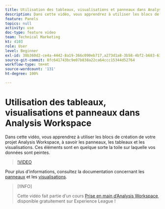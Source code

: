 ```yaml
---
title: Utilisation des tableaux, visualisations et panneaux dans Analysis Workspace
description: Dans cette vidéo, vous apprendrez à utiliser les blocs de création de votre projet Analysis Workspace, à savoir les panneaux, les tableaux et les visualisations. Ces éléments sont en quelque sorte la toile sur laquelle vos données sont peintes.
feature: Panels
topics: null
activity: use
doc-type: feature video
team: Technical Marketing
kt: 4103
role: User
level: Beginner
exl-id: 38b360d2-ce4a-4442-8a19-366c090eb717,a273d1a8-3b58-4bf2-b683-638d26a1cc4e
source-git-commit: 8fc641743bc9e07b838a22ca64ccc15344d52764
workflow-type: tm+mt
source-wordcount: '131'
ht-degree: 100%

---
```


# Utilisation des tableaux, visualisations et panneaux dans Analysis Workspace

Dans cette vidéo, vous apprendrez à utiliser les blocs de création de votre projet Analysis Workspace, à savoir les panneaux, les tableaux et les visualisations. Ces éléments sont en quelque sorte la toile sur laquelle vos données sont peintes.

>[!VIDEO](https://video.tv.adobe.com/v/30369/?quality=12&learn=on)

Pour plus d’informations, consultez la documentation concernant les [panneaux](https://experienceleague.adobe.com/docs/analytics/analyze/analysis-workspace/panels/panels.html?lang=fr) et les [visualisations](https://experienceleague.adobe.com/docs/analytics/analyze/analysis-workspace/visualizations/freeform-analysis-visualizations.html?lang=fr).

>[!INFO]
>
> Cette vidéo fait partie d’un cours [Prise en main d’Analysis Workspace](https://experienceleague.adobe.com/?recommended=Analytics-U-1-2020.1.workspace), disponible gratuitement sur Experience League !
